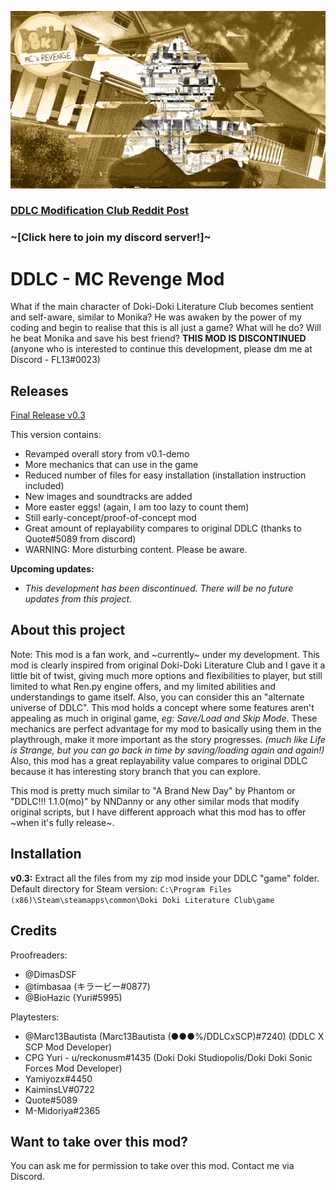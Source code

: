 ![DDLCMCR](https://github.com/firelightning13/DDLC-MCRevengeMod/blob/0.3-demo/mod_assets/bg/warning.png?raw=true)
### [DDLC Modification Club Reddit Post](https://www.reddit.com/r/DDLCMods/comments/7owdto/demo_releaseddlc_mcs_revenge_mod/)
### ~[Click here to join my discord server!]~
# DDLC - MC Revenge Mod
What if the main character of Doki-Doki Literature Club becomes sentient and self-aware, similar to Monika? He was awaken by the power of my coding and begin to realise that this is all just a game? What will he do? Will he beat Monika and save his best friend?
**THIS MOD IS DISCONTINUED** (anyone who is interested to continue this development, please dm me at Discord - FL13#0023)

## Releases
[Final Release v0.3](https://github.com/firelightning13/DDLC-MCRevengeMod/releases/tag/v0.3)

This version contains:
- Revamped overall story from v0.1-demo
- More mechanics that can use in the game
- Reduced number of files for easy installation (installation instruction included)
- New images and soundtracks are added
- More easter eggs! (again, I am too lazy to count them)
- Still early-concept/proof-of-concept mod
- Great amount of replayability compares to original DDLC (thanks to Quote#5089 from discord)
- WARNING: More disturbing content. Please be aware.

**Upcoming updates:**
- _This development has been discontinued. There will be no future updates from this project._


## About this project
Note: This mod is a fan work, and ~currently~ under my development. This mod is clearly inspired from original Doki-Doki Literature Club and I gave it a little bit of twist, giving much more options and flexibilities to player, but still limited to what Ren.py engine offers, and my limited abilities and understandings to game itself. Also, you can consider this an "alternate universe of DDLC". This mod holds a concept where some features aren't appealing as much in original game, _eg: Save/Load and Skip Mode_. These mechanics are perfect advantage for my mod to basically using them in the playthrough, make it more important as the story progresses. _(much like Life is Strange, but you can go back in time by saving/loading again and again!)_ Also, this mod has a great replayability value compares to original DDLC because it has interesting story branch that you can explore.

This mod is pretty much similar to "A Brand New Day" by Phantom or "DDLC!!! 1.1.0(mo)" by NNDanny or any other similar mods that modify original scripts, but I have different approach what this mod has to offer ~when it's fully release~.

## Installation
**v0.3:** Extract all the files from my zip mod inside your DDLC "game" folder. Default directory for Steam version: ```C:\Program Files (x86)\Steam\steamapps\common\Doki Doki Literature Club\game```

## Credits
Proofreaders:
- @DimasDSF
- @timbasaa (キラービー#0877)
- @BioHazic (Yuri#5995)

Playtesters:
- @Marc13Bautista (Marc13Bautista (●●●%/DDLCxSCP)#7240) (DDLC X SCP Mod Developer)
- CPG Yuri - u/reckonusm#1435 (Doki Doki Studiopolis/Doki Doki Sonic Forces Mod Developer)
- Yamiyozx#4450
- KaiminsLV#0722
- Quote#5089
- M-Midoriya#2365

## Want to take over this mod?
You can ask me for permission to take over this mod. Contact me via Discord.
